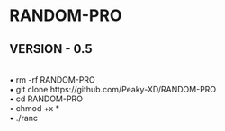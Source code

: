 # RANDOM-PRO

<h2> VERSION - 0.5</h2>
<br>
• rm -rf RANDOM-PRO
<br>
• git clone https://github.com/Peaky-XD/RANDOM-PRO
<br>
• cd RANDOM-PRO
<br>
• chmod +x *
<br>
• ./ranc
<br>
